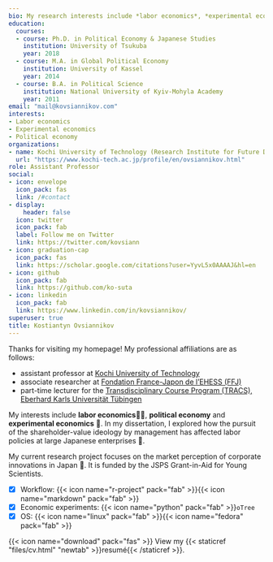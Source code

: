 ```yaml
---
bio: My research interests include *labor economics*, *experimental economics* and *political economy*.
education:
  courses:
  - course: Ph.D. in Political Economy & Japanese Studies
    institution: University of Tsukuba
    year: 2018
  - course: M.A. in Global Political Economy
    institution: University of Kassel
    year: 2014
  - course: B.A. in Political Science
    institution: National University of Kyiv-Mohyla Academy
    year: 2011
email: "mail@kovsiannikov.com"
interests:
- Labor economics
- Experimental economics 
- Political economy
organizations:
- name: Kochi University of Technology (Research Institute for Future Design)
  url: "https://www.kochi-tech.ac.jp/profile/en/ovsiannikov.html"
role: Assistant Professor
social:
- icon: envelope
  icon_pack: fas
  link: /#contact
- display:
    header: false
  icon: twitter
  icon_pack: fab
  label: Follow me on Twitter
  link: https://twitter.com/kovsiann
- icon: graduation-cap
  icon_pack: fas
  link: https://scholar.google.com/citations?user=YyvL5x0AAAAJ&hl=en
- icon: github
  icon_pack: fab
  link: https://github.com/ko-suta
- icon: linkedin
  icon_pack: fab
  link: https://www.linkedin.com/in/kovsiannikov/ 
superuser: true
title: Kostiantyn Ovsiannikov
---
```


Thanks for visiting my homepage!
My professional affiliations are as follows:
- assistant professor at [Kochi University of Technology](https://www.kochi-tech.ac.jp/profile/en/ovsiannikov.html) 
- associate researcher at [Fondation France-Japon de l’EHESS (FFJ)](http://ffj.ehess.fr/kostiantyn_ovsiannikov.html)
- part-time lecturer for the [Transdisciplinary Course Program (TRACS), Eberhard Karls Universität Tübingen](https://uni-tuebingen.de/en/study/finding-a-course/transdisciplinary-competencies/transdisciplinary-course-program/)

My interests include **labor economics**🧑‍🔧, **political economy** and **experimental economics** 🎯.
In my dissertation, I explored how the pursuit of the shareholder-value ideology by management has affected labor policies at large Japanese enterprises 🎏.

My current research project focuses on the market perception of corporate innovations in Japan 🗾.
It is funded by the JSPS Grant-in-Aid for Young Scientists.

- [x] Workflow: {{< icon name="r-project" pack="fab" >}}{{< icon name="markdown" pack="fab" >}}
- [x] Economic experiments: {{< icon name="python" pack="fab" >}}`oTree`
- [x] OS: {{< icon name="linux" pack="fab" >}}{{< icon name="fedora" pack="fab" >}}

{{< icon name="download" pack="fas" >}} View my {{< staticref "files/cv.html" "newtab" >}}resumé{{< /staticref >}}.
